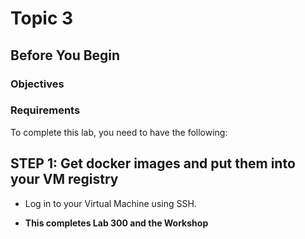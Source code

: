 # Topic 3

## Before You Begin
### Objectives


### Requirements
To complete this lab, you need to have the following:


## **STEP 1**: Get docker images and put them into your VM registry
- Log in to your Virtual Machine using SSH.

  
- **This completes Lab 300 and the Workshop**